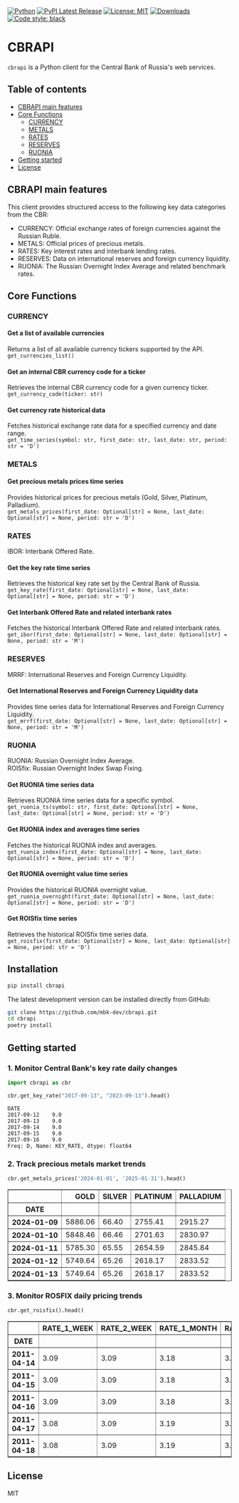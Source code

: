 
[![Python](https://img.shields.io/badge/python-v3-brightgreen.svg)](https://www.python.org/)
[![PyPI Latest Release](https://img.shields.io/pypi/v/cbrapi.svg)](https://pypi.org/project/cbrapi/)
[![License: MIT](https://img.shields.io/badge/License-MIT-yellow.svg)](https://opensource.org/licenses/MIT)
[![Downloads](https://static.pepy.tech/badge/cbrapi)](https://pepy.tech/project/cbrapi)
[![Code style: black](https://img.shields.io/badge/code%20style-black-000000.svg)](https://github.com/psf/black)

# CBRAPI

`cbrapi` is a Python client for the Central Bank of Russia's web services.

## Table of contents

- [CBRAPI main features](#cbr-api-main-features)
- [Core Functions](#core-functions)
  - [CURRENCY](#currency)
  - [METALS](#metals)
  - [RATES](#rates)
  - [RESERVES](#reserves)
  - [RUONIA](#ruonia)
- [Getting started](#getting-started)
- [License](#license)

## CBRAPI main features
This client provides structured access to the following key data categories from the CBR:  
- CURRENCY: Official exchange rates of foreign currencies against the Russian Ruble.
- METALS: Official prices of precious metals.
- RATES: Key interest rates and interbank lending rates. 
- RESERVES: Data on international reserves and foreign currency liquidity.
- RUONIA: The Russian Overnight Index Average and related benchmark rates.

## Core Functions

### CURRENCY

#### Get a list of available currencies
Returns a list of all available currency tickers supported by the API.  
`get_currencies_list()`  

#### Get an internal CBR currency code for a ticker
Retrieves the internal CBR currency code for a given currency ticker.  
`get_currency_code(ticker: str)`  

#### Get currency rate historical data
Fetches historical exchange rate data for a specified currency and date range.  
`get_time_series(symbol: str, first_date: str, last_date: str, period: str = 'D')`  

### METALS

#### Get precious metals prices time series
Provides historical prices for precious metals (Gold, Silver, Platinum, Palladium).  
`get_metals_prices(first_date: Optional[str] = None, last_date: Optional[str] = None, period: str = 'D')`  

### RATES

IBOR: Interbank Offered Rate.  

#### Get the key rate time series
Retrieves the historical key rate set by the Central Bank of Russia.  
`get_key_rate(first_date: Optional[str] = None, last_date: Optional[str] = None, period: str = 'D')`  

#### Get Interbank Offered Rate and related interbank rates
Fetches the historical Interbank Offered Rate and related interbank rates.  
`get_ibor(first_date: Optional[str] = None, last_date: Optional[str] = None, period: str = 'M')`  

### RESERVES

MRRF: International Reserves and Foreign Currency Liquidity.  

#### Get International Reserves and Foreign Currency Liquidity data
Provides time series data for International Reserves and Foreign Currency Liquidity.  
`get_mrrf(first_date: Optional[str] = None, last_date: Optional[str] = None, period: str = 'M')`  

### RUONIA

RUONIA: Russian Overnight Index Average.  
ROISfix: Russian Overnight Index Swap Fixing.  

#### Get RUONIA time series data
Retrieves RUONIA time series data for a specific symbol.  
`get_ruonia_ts(symbol: str, first_date: Optional[str] = None, last_date: Optional[str] = None, period: str = 'D')`  

#### Get RUONIA index and averages time series
Fetches the historical RUONIA index and averages.  
`get_ruonia_index(first_date: Optional[str] = None, last_date: Optional[str] = None, period: str = 'D')`  

#### Get RUONIA overnight value time series
Provides the historical RUONIA overnight value.  
`get_ruonia_overnight(first_date: Optional[str] = None, last_date: Optional[str] = None, period: str = 'D')`  

#### Get ROISfix time series
Retrieves the historical ROISfix time series data.  
`get_roisfix(first_date: Optional[str] = None, last_date: Optional[str] = None, period: str = 'D')`  

## Installation

```bash
pip install cbrapi
```

The latest development version can be installed directly from GitHub:

```bash
git clone https://github.com/mbk-dev/cbrapi.git
cd cbrapi
poetry install
```

## Getting started


### 1. Monitor Central Bank's key rate daily changes

```python
import cbrapi as cbr

cbr.get_key_rate("2017-09-13", "2023-09-13").head()
```




    DATE
    2017-09-12    9.0
    2017-09-13    9.0
    2017-09-14    9.0
    2017-09-15    9.0
    2017-09-16    9.0
    Freq: D, Name: KEY_RATE, dtype: float64




### 2. Track precious metals market trends

```python
cbr.get_metals_prices('2024-01-01', '2025-01-31').head()
```




<table border="1" class="dataframe">
  <thead>
    <tr style="text-align: right;">
      <th></th>
      <th>GOLD</th>
      <th>SILVER</th>
      <th>PLATINUM</th>
      <th>PALLADIUM</th>
    </tr>
    <tr>
      <th>DATE</th>
      <th></th>
      <th></th>
      <th></th>
      <th></th>
    </tr>
  </thead>
  <tbody>
    <tr>
      <th>2024-01-09</th>
      <td>5886.06</td>
      <td>66.40</td>
      <td>2755.41</td>
      <td>2915.27</td>
    </tr>
    <tr>
      <th>2024-01-10</th>
      <td>5848.46</td>
      <td>66.46</td>
      <td>2701.63</td>
      <td>2830.97</td>
    </tr>
    <tr>
      <th>2024-01-11</th>
      <td>5785.30</td>
      <td>65.55</td>
      <td>2654.59</td>
      <td>2845.84</td>
    </tr>
    <tr>
      <th>2024-01-12</th>
      <td>5749.64</td>
      <td>65.26</td>
      <td>2618.17</td>
      <td>2833.52</td>
    </tr>
    <tr>
      <th>2024-01-13</th>
      <td>5749.64</td>
      <td>65.26</td>
      <td>2618.17</td>
      <td>2833.52</td>
    </tr>
  </tbody>
</table>
</div>




### 3. Monitor ROSFIX daily pricing trends
```python
cbr.get_roisfix().head()
```




<table border="1" class="dataframe">
  <thead>
    <tr style="text-align: right;">
      <th></th>
      <th>RATE_1_WEEK</th>
      <th>RATE_2_WEEK</th>
      <th>RATE_1_MONTH</th>
      <th>RATE_2_MONTH</th>
      <th>RATE_3_MONTH</th>
      <th>RATE_6_MONTH</th>
    </tr>
    <tr>
      <th>DATE</th>
      <th></th>
      <th></th>
      <th></th>
      <th></th>
      <th></th>
      <th></th>
    </tr>
  </thead>
  <tbody>
    <tr>
      <th>2011-04-14</th>
      <td>3.09</td>
      <td>3.09</td>
      <td>3.18</td>
      <td>3.24</td>
      <td>3.32</td>
      <td>3.51</td>
    </tr>
    <tr>
      <th>2011-04-15</th>
      <td>3.09</td>
      <td>3.09</td>
      <td>3.18</td>
      <td>3.24</td>
      <td>3.32</td>
      <td>3.51</td>
    </tr>
    <tr>
      <th>2011-04-16</th>
      <td>3.09</td>
      <td>3.09</td>
      <td>3.18</td>
      <td>3.24</td>
      <td>3.32</td>
      <td>3.51</td>
    </tr>
    <tr>
      <th>2011-04-17</th>
      <td>3.08</td>
      <td>3.09</td>
      <td>3.19</td>
      <td>3.24</td>
      <td>3.31</td>
      <td>3.50</td>
    </tr>
    <tr>
      <th>2011-04-18</th>
      <td>3.08</td>
      <td>3.09</td>
      <td>3.19</td>
      <td>3.24</td>
      <td>3.31</td>
      <td>3.49</td>
    </tr>
  </tbody>
</table>
</div>




## License

MIT
